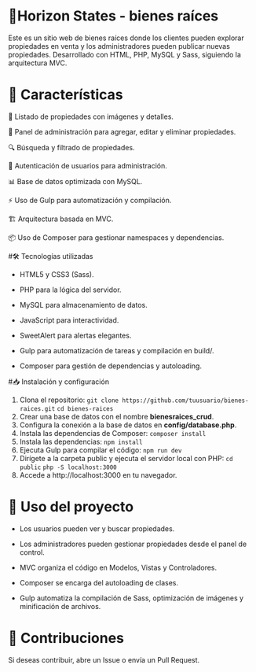 # 📌Horizon States - bienes raíces
Este es un sitio web de bienes raíces donde los clientes pueden explorar propiedades en venta y los administradores pueden publicar nuevas propiedades. Desarrollado con HTML, PHP, MySQL y Sass, siguiendo la arquitectura MVC.
# 🚀 Características
🏡 Listado de propiedades con imágenes y detalles.

📂 Panel de administración para agregar, editar y eliminar propiedades.

🔍 Búsqueda y filtrado de propiedades.

🔐 Autenticación de usuarios para administración.

📊 Base de datos optimizada con MySQL.

⚡ Uso de Gulp para automatización y compilación.

🏗️ Arquitectura basada en MVC.

📦 Uso de Composer para gestionar namespaces y dependencias.

#🛠️ Tecnologías utilizadas
- HTML5 y CSS3 (Sass).

- PHP para la lógica del servidor.

- MySQL para almacenamiento de datos.

- JavaScript para interactividad.

- SweetAlert para alertas elegantes.

- Gulp para automatización de tareas y compilación en build/.

- Composer para gestión de dependencias y autoloading.

#📥 Instalación y configuración
1. Clona el repositorio:
	`git clone https://github.com/tuusuario/bienes-raices.git`
	`cd bienes-raices`
2.  Crear una base de datos con el nombre **bienesraices_crud**.
3. Configura la conexión a la base de datos en **config/database.php**.
4. Instala las dependencias de Composer:
	`composer install`
5. Instala las dependencias:
	`npm install`
6. Ejecuta Gulp para compilar el código:
	`npm run dev`
7. Dirígete a la carpeta public y ejecuta el servidor local con PHP:
	`cd public`
	`php -S localhost:3000`
8. Accede a http://localhost:3000 en tu navegador.
# 📌 Uso del proyecto
- Los usuarios pueden ver y buscar propiedades.

- Los administradores pueden gestionar propiedades desde el panel de control.

- MVC organiza el código en Modelos, Vistas y Controladores.

- Composer se encarga del autoloading de clases.

- Gulp automatiza la compilación de Sass, optimización de imágenes y minificación de archivos.
# 📝 Contribuciones
Si deseas contribuir, abre un Issue o envía un Pull Request.
